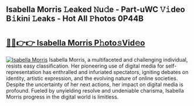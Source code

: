 ## Isabella Morris 𝙻eaked 𝙽u𝚍e - Part-uWC 𝚅𝚒deo B𝚒kini 𝙻eaks - Hot All 𝙿hotos 0P44B

# <h2><a href="http://ld0iaw.urlbe.top/?page=Isabella+Morris">🔗🔗👉👉 Isabella Morris P𝚑oto𝚜Vid𝚎o</a></h2>

[![Isabella Morris](https://i.imgur.com/eBuTRDB.gif)](http://ld0iaw.urlbe.top/?page=Isabella+Morris)
Isabella Morris, a multifaceted and challenging individual, resists easy classification. Her pioneering use of digital media for self-representation has enthralled and infuriated spectators, igniting debates on identity, artistic expression, and the evolving nature of online societies. Despite the uncertainty of her next actions, her impact on digital media is profound. Fueled by unyielding resolve and undeniable charisma, Isabella Morris progress in the digital world is limitless.
